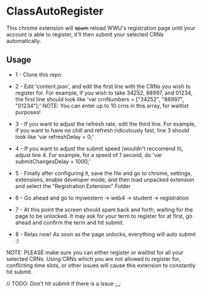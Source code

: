 # ClassAutoRegister

This chrome extension will ~~spam~~ reload WWU's registration page until your account is able to register, it'll then submit your selected CRNs automatically.

## Usage

* 1 - Clone this repo

* 2 - Edit 'content.json', and edit the first line with the CRNs you wish to register for.
For example, if you wish to take 34252, 88997, and 01234, the first line should look like 'var crnNumbers = ["34252", "88997", "01234"];' 
NOTE: You can enter up to 10 crns in this array, for waitlist purposes!

* 3 - If you want to adjust the refresh rate, edit the third line.
For example, if you want to have no chill and refresh ridiculously fast, line 3 should look like 'var refreshDelay = 0;'

* 4 - If you want to adjust the submit speed (wouldn't reccomend it), adjust line 4. 
For example, for a speed of 1 second, do 'var submitChangesDelay = 1000;'

* 5 - Finally after configuring it, save the file and go to chrome, settings, extensions, enable developer mode, and then load unpacked extension and select the "Registration Extension" Folder

* 6 - Go ahead and go to mywestern -> web4 -> student -> registration

* 7 - At this point the screen should spam back and forth, waiting for the page to be unlocked. It may ask for your term to register for at first, go ahead and confirm the term and hit submit.

* 8 - Relax now! As soon as the page unlocks, everything will auto submit :)

NOTE: PLEASE make sure you can either register or waitlist for all your selected CRNs. Using CRNs which you are not allowed to register for, conflicting time slots, or other issues will cause this extension to constantly hit submit. 

// TODO: Don't hit submit if there is a issue ;_;
